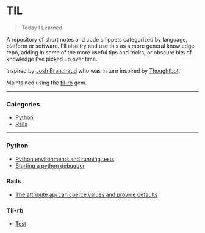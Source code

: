 # TIL

> Today I Learned

A repository of short notes and code snippets categorized by language, platform
or software. I'll also try and use this as a more general knowledge repo, adding
in some of the more useful tips and tricks, or obscure bits of knowledge I've
picked up over time.

Inspired by [Josh Branchaud](https://github.com/jbranchaud/til) who was in turn
inspired by [Thoughtbot](https://github.com/thoughtbot/til).

Maintained using the [til-rb](https://github.com/pjambet/til-rb/) gem.

---

### Categories

* [Python](#python)
* [Rails](#rails)

---

### Python

- [Python environments and running tests](python/2020-07-01_python-environments-and-running-tests.md)
- [Starting a python debugger](python/2020-07-02_starting-a-python-debugger.md)

### Rails

- [The attribute api can coerce values and provide defaults](rails/2020-06-30_the-attribute-api-can-coerce-values-and-provide-defaults.md)

### Til-rb

- [Test](til-rb/2020-06-30_test.md)
